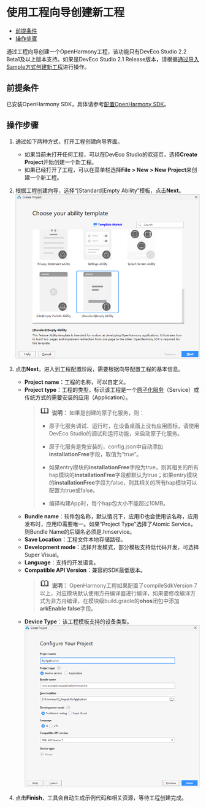 # 使用工程向导创建新工程

- [前提条件](#前提条件)
- [操作步骤](#操作步骤)

通过工程向导创建一个OpenHarmony工程，该功能只有DevEco Studio 2.2 Beta1及以上版本支持。如果是DevEco Studio 2.1 Release版本，请根据[通过导入Sample方式创建新工程](../quick-start/import-sample-to-create-project.md)进行操作。


## 前提条件

已安装OpenHarmony SDK，具体请参考[配置OpenHarmony SDK](../quick-start/configuring-openharmony-sdk.md)。


## 操作步骤

1. 通过如下两种方式，打开工程创建向导界面。
   - 如果当前未打开任何工程，可以在DevEco Studio的欢迎页，选择**Create Project**开始创建一个新工程。
   - 如果已经打开了工程，可以在菜单栏选择**File &gt; New &gt; New Project**来创建一个新工程。

2. 根据工程创建向导，选择“[Standard]Empty Ability”模板，点击**Next**。
   ![zh-cn_image_0000001162463400](figures/zh-cn_image_0000001162463400.png)

3. 点击**Next**，进入到工程配置阶段，需要根据向导配置工程的基本信息。
   - **Project name**：工程的名称，可以自定义。
   - **Project type**：工程的类型，标识该工程是一个[原子化服务](https://developer.harmonyos.com/cn/docs/documentation/doc-guides/atomic-service-definition-0000001090840664)（Service）或传统方式的需要安装的应用（Application）。
      > ![icon-note.gif](public_sys-resources/icon-note.gif) **说明：**
      > 如果是创建的原子化服务，则：
      > 
      > - 原子化服务调试、运行时，在设备桌面上没有应用图标，请使用DevEco Studio的调试和运行功能，来启动原子化服务。
      > 
      > - 原子化服务是免安装的，config.json中自动添加**installationFree**字段，取值为“true”。
      > 
      > - 如果entry模块的**installationFree**字段为true，则其相关的所有hap模块的**installationFree**字段都默认为true；如果entry模块的**installationFree**字段为false，则其相关的所有hap模块可以配置为true或false。
      > 
      > - 编译构建App时，每个hap包大小不能超过10MB。
   - **Bundle name**：软件包名称，默认情况下，应用ID也会使用该名称，应用发布时，应用ID需要唯一。如果“Project Type”选择了Atomic Service，则Bundle Name的后缀名必须是.hmservice。
   - **Save Location**：工程文件本地存储路径。
   - **Development mode**：选择开发模式，部分模板支持低代码开发，可选择Super Visual。
   - **Language**：支持的开发语言。
   - **Compatible API Version**：兼容的SDK最低版本。
      > ![icon-note.gif](public_sys-resources/icon-note.gif) **说明：**
      > OpenHarmony工程如果配置了compileSdkVersion 7以上，对应模块默认使用方舟编译器进行编译，如果要修改编译方式为非方舟编译，在模块级build.gradle的**ohos**闭包中添加**arkEnable false**字段。
   - **Device Type**：该工程模板支持的设备类型。
      ![zh-cn_image_0000001196050928](figures/zh-cn_image_0000001196050928.png)

4. 点击**Finish**，工具会自动生成示例代码和相关资源，等待工程创建完成。
